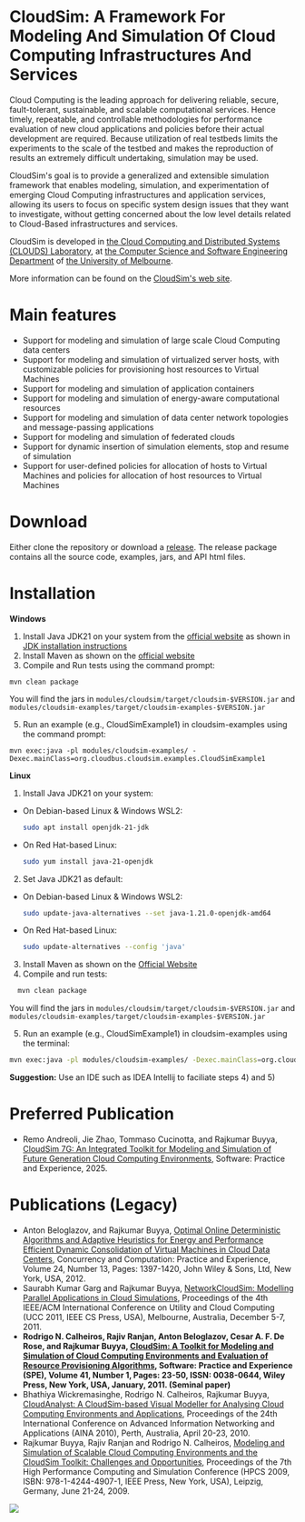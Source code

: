 # CloudSim: A Framework For Modeling And Simulation Of Cloud Computing Infrastructures And Services #

Cloud Computing is the leading approach for delivering reliable, secure, fault-tolerant, sustainable, and scalable computational services. Hence timely, repeatable, and controllable methodologies for performance evaluation of new cloud applications and policies before their actual development are required. Because utilization of real testbeds limits the experiments to the scale of the testbed and makes the reproduction of results an extremely difficult undertaking, simulation may be used.

CloudSim's goal is to provide a generalized and extensible simulation framework that enables modeling, simulation, and experimentation of emerging Cloud Computing infrastructures and application services, allowing its users to focus on specific system design issues that they want to investigate, without getting concerned about the low level details related to Cloud-Based infrastructures and services.

CloudSim is developed in [the Cloud Computing and Distributed Systems (CLOUDS) Laboratory](http://cloudbus.org/), at [the Computer Science and Software Engineering Department](http://www.csse.unimelb.edu.au/) of [the University of Melbourne](http://www.unimelb.edu.au/).

More information can be found on the [CloudSim's web site](http://cloudbus.org/cloudsim/).


# Main features #

  * Support for modeling and simulation of large scale Cloud Computing data centers
  * Support for modeling and simulation of virtualized server hosts, with customizable policies for provisioning host resources to Virtual Machines
  * Support for modeling and simulation of application containers
  * Support for modeling and simulation of energy-aware computational resources
  * Support for modeling and simulation of data center network topologies and message-passing applications
  * Support for modeling and simulation of federated clouds
  * Support for dynamic insertion of simulation elements, stop and resume of simulation
  * Support for user-defined policies for allocation of hosts to Virtual Machines and policies for allocation of host resources to Virtual Machines


# Download #

Either clone the repository or download a [release](https://github.com/Cloudslab/cloudsim/releases). The release package contains all the source code, examples, jars, and API html files.

# Installation
**Windows**
1) Install Java JDK21 on your system from the [official website](https://www.oracle.com/in/java/technologies/downloads/#java21) as shown in [JDK installation instructions](https://docs.oracle.com/en/java/javase/23/install/overview-jdk-installation.html)
2) Install Maven as shown on the [official website](https://maven.apache.org/install.html)
4) Compile and Run tests using the command prompt:
  ```prompt
  mvn clean package
  ```
You will find the jars in `modules/cloudsim/target/cloudsim-$VERSION.jar` and `modules/cloudsim-examples/target/cloudsim-examples-$VERSION.jar`

5) Run an example (e.g., CloudSimExample1) in cloudsim-examples using the command prompt:
```prompt
mvn exec:java -pl modules/cloudsim-examples/ -Dexec.mainClass=org.cloudbus.cloudsim.examples.CloudSimExample1
```

**Linux**
  1) Install Java JDK21 on your system:
  - On Debian-based Linux & Windows WSL2: 
    ```bash
    sudo apt install openjdk-21-jdk
    ```
  - On Red Hat-based Linux:  
    ```bash  
    sudo yum install java-21-openjdk
    ```
  2) Set Java JDK21 as default: 
  - On Debian-based Linux & Windows WSL2:
    ```bash
    sudo update-java-alternatives --set java-1.21.0-openjdk-amd64
    ```
  - On Red Hat-based Linux: 
    ```bash
    sudo update-alternatives --config 'java'
    ```
  3) Install Maven as shown on the [Official Website](https://maven.apache.org/install.html)
  4) Compile and run tests:
  ```bash
    mvn clean package
  ```
  You will find the jars in `modules/cloudsim/target/cloudsim-$VERSION.jar` and `modules/cloudsim-examples/target/cloudsim-examples-$VERSION.jar`

  5) Run an example (e.g., CloudSimExample1) in cloudsim-examples using the terminal:
  ```bash
  mvn exec:java -pl modules/cloudsim-examples/ -Dexec.mainClass=org.cloudbus.cloudsim.examples.CloudSimExample1
  ```

  **Suggestion:** Use an IDE such as IDEA Intellij to faciliate steps 4) and 5)

# Preferred Publication #
  * Remo Andreoli, Jie Zhao, Tommaso Cucinotta, and Rajkumar Buyya, [CloudSim 7G: An Integrated Toolkit for Modeling and Simulation of Future Generation Cloud Computing Environments](https://onlinelibrary.wiley.com/doi/10.1002/spe.3413), Software: Practice and Experience, 2025.
    
# Publications (Legacy) #

  * Anton Beloglazov, and Rajkumar Buyya, [Optimal Online Deterministic Algorithms and Adaptive Heuristics for Energy and Performance Efficient Dynamic Consolidation of Virtual Machines in Cloud Data Centers](http://beloglazov.info/papers/2012-optimal-algorithms-ccpe.pdf), Concurrency and Computation: Practice and Experience, Volume 24, Number 13, Pages: 1397-1420, John Wiley & Sons, Ltd, New York, USA, 2012.
  * Saurabh Kumar Garg and Rajkumar Buyya, [NetworkCloudSim: Modelling Parallel Applications in Cloud Simulations](http://www.cloudbus.org/papers/NetworkCloudSim2011.pdf), Proceedings of the 4th IEEE/ACM International Conference on Utility and Cloud Computing (UCC 2011, IEEE CS Press, USA), Melbourne, Australia, December 5-7, 2011.
  * **Rodrigo N. Calheiros, Rajiv Ranjan, Anton Beloglazov, Cesar A. F. De Rose, and Rajkumar Buyya, [CloudSim: A Toolkit for Modeling and Simulation of Cloud Computing Environments and Evaluation of Resource Provisioning Algorithms](http://www.buyya.com/papers/CloudSim2010.pdf), Software: Practice and Experience (SPE), Volume 41, Number 1, Pages: 23-50, ISSN: 0038-0644, Wiley Press, New York, USA, January, 2011. (Seminal paper)**
  * Bhathiya Wickremasinghe, Rodrigo N. Calheiros, Rajkumar Buyya, [CloudAnalyst: A CloudSim-based Visual Modeller for Analysing Cloud Computing Environments and Applications](http://www.cloudbus.org/papers/CloudAnalyst-AINA2010.pdf), Proceedings of the 24th International Conference on Advanced Information Networking and Applications (AINA 2010), Perth, Australia, April 20-23, 2010.
  * Rajkumar Buyya, Rajiv Ranjan and Rodrigo N. Calheiros, [Modeling and Simulation of Scalable Cloud Computing Environments and the CloudSim Toolkit: Challenges and Opportunities](http://www.cloudbus.org/papers/CloudSim-HPCS2009.pdf), Proceedings of the 7th High Performance Computing and Simulation Conference (HPCS 2009, ISBN: 978-1-4244-4907-1, IEEE Press, New York, USA), Leipzig, Germany, June 21-24, 2009.




[![](http://www.cloudbus.org/logo/cloudbuslogo-v5a.png)](http://cloudbus.org/)
